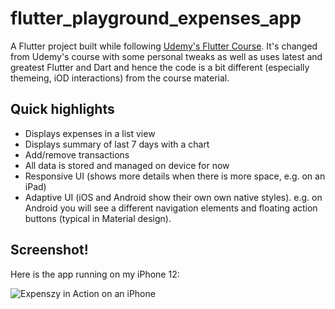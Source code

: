 # flutter_playground_expenses_app

A Flutter project built while following 
[Udemy's Flutter Course](https://www.udemy.com/course/learn-flutter-dart-to-build-ios-android-apps/). 
It's changed from Udemy's course with some personal tweaks as well as uses latest and greatest 
Flutter and Dart and hence the code is a bit different (especially themeing, iOD interactions) from 
the course material. 

## Quick highlights

* Displays expenses in a list view
* Displays summary of last 7 days with a chart
* Add/remove transactions
* All data is stored and managed on device for now
* Responsive UI (shows more details when there is more space, e.g. on an iPad)
* Adaptive UI (iOS and Android show their own own native styles). e.g. on Android you will see a different navigation elements and floating action buttons (typical in Material design).

## Screenshot!

Here is the app running on my iPhone 12:

![Expenszy in Action on an iPhone](https://github.com/arnab/flutter_playground_expenses_app/blob/main/Expenszy-on-iPhone.gif)
